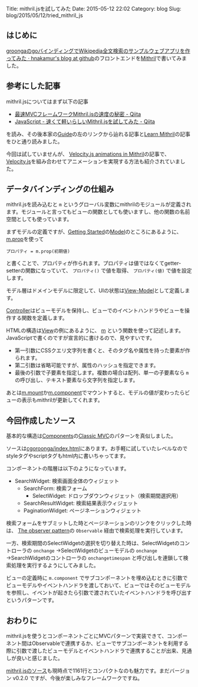 Title: mithril.jsを試してみた
Date: 2015-05-12 22:02
Category: blog
Slug: blog/2015/05/12/tried_mithril_js

## はじめに

[groongaのgoバインディングでWikipedia全文検索のサンプルウェブアプリを作ってみた · hnakamur's blog at github](/blog/2015/05/12/cgoroonga_wikipedia_search_webapp/)のフロントエンドを[Mithril](https://lhorie.github.io/mithril/)で書いてみました。

## 参考にした記事

mithril.jsについてはまず以下の記事

* [最速MVCフレームワークMithril.jsの速度の秘密 - Qiita](http://qiita.com/shibukawa/items/890d24874655439932ec)
* [JavaScript - 速くて軽いらしいMithril.jsを試してみた - Qiita](http://qiita.com/mmyoji/items/211679de86f567e741f4)

を読み、その後本家の[Guide](https://lhorie.github.io/mithril/getting-started.html)の左のリンクから辿れる記事と[Learn Mithril](http://lhorie.github.io/mithril-blog/)の記事をひと通り読みました。

今回は試していませんが、
[Velocity.js animations in Mithril](http://lhorie.github.io/mithril-blog/velocity-animations-in-mithril.html)の記事で、[Velocity.js](http://julian.com/research/velocity/)を組み合わせてアニメーションを実現する方法も紹介されていました。


## データバインディングの仕組み
 
mithril.jsを読み込むと `m` というグローバル変数にmithrilのモジュールが定義されます。モジュールと言ってもビューの関数としても使いますし、他の関数の名前空間としても使っています。

まずモデルの定義ですが、[Getting Started](https://lhorie.github.io/mithril/getting-started.html#model)の[Model](https://lhorie.github.io/mithril/getting-started.html#model)のところにあるように、[m.prop](https://lhorie.github.io/mithril/mithril.prop.html)を使って

`プロパティ = m.prop(初期値)`

と書くことで、プロパティが作られます。プロパティは値ではなくてgetter-setterの関数になっていて、 `プロパティ()` で値を取得、 `プロパティ(値)` で値を設定します。

モデル層はドメインモデルに限定して、UIの状態は[View-Model](https://lhorie.github.io/mithril/getting-started.html#view-model)として定義します。

[Controller](https://lhorie.github.io/mithril/getting-started.html#controller)はビューモデルを保持し、ビューでのイベントハンドラやビューを操作する関数を定義します。

HTMLの構造は[View](https://lhorie.github.io/mithril/getting-started.html#view)の例にあるように、 [m](https://lhorie.github.io/mithril/mithril.html) という関数を使って記述します。JavaScriptで書くのですが宣言的に書けるので、見やすいです。

* 第一引数にCSSクエリ文字列を書くと、そのタグ名や属性を持った要素が作られます。
* 第二引数は省略可能ですが、属性のハッシュを指定できます。
* 最後の引数で子要素を指定します。複数の場合は配列、単一の子要素なら `m` の呼び出し、テキスト要素なら文字列を指定します。

あとは[m.mount](https://lhorie.github.io/mithril/mithril.mount.html)か[m.component](https://lhorie.github.io/mithril/mithril.component.html)でマウントすると、モデルの値が変わったらビューの表示もmithrilが更新してくれます。

## 今回作成したソース

基本的な構造は[Components](https://lhorie.github.io/mithril/components.html)の[Classic MVC](https://lhorie.github.io/mithril/components.html#classic-mvc)のパターンを真似しました。

ソースは[cgoroonga/index.html](https://github.com/hnakamur/cgoroonga/blob/8fd6f566f84fd2564a17e38bc96d8a346d2a120a/examples/search_wikipedia_webapp/public/index.html)にあります。お手軽に試していたレベルなのでstyleタグやscriptタグもhtml内に書いちゃってます。

コンポーネントの階層は以下のようになっています。

* SearchWidget: 検索画面全体のウィジェット
    * SearchForm: 検索フォーム
        * SelectWidget: ドロップダウンウィジェット（検索期間選択用）
    * SearchResultWidget: 検索結果表示ウィジェット
    * PaginationWidget: ページネーションウィジェット

検索フォームをサブミットした時とページネーションのリンクをクリックした時は、
[The observer pattern](https://lhorie.github.io/mithril/components.html#the-observer-pattern)の `Observable` 経由で検索処理を実行しています。

一方、検索期間のSelectWidgetの選択を切り替えた時は、SelectWidgetのコントローラの `onchange` →SelectWidgetのビューモデルの `onchange` →SearchWidgetのコントローラの `onchangetimespan` と呼び出しを連鎖して検索処理を実行するようにしてみました。

ビューの定義時に `m.component` でサブコンポーネントを埋め込むときに引数でビューモデルやイベントハンドラを渡しておいて、ビューではそのビューモデルを参照し、イベントが起きたら引数で渡されていたイベントハンドラを呼び出すというパターンです。

## おわりに

mithril.jsを使うとコンポーネントごとにMVCパターンで実装できて、コンポーネント間はObservableで連携するか、ビューでサブコンポーネントを利用する際に引数で渡したビューモデルとイベントハンドラで連携することが出来、見通しが良いと感じました。

[mithril.jsのソース](https://github.com/lhorie/mithril.js/blob/next/mithril.js)も現時点で1161行とコンパクトなのも魅力です。まだバージョン v0.2.0 ですが、今後が楽しみなフレームワークですね。
